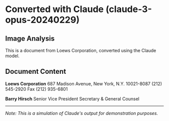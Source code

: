 # Converted with Claude (claude-3-opus-20240229)

## Image Analysis
This is a document from Loews Corporation, converted using the Claude model.

## Document Content
**Loews Corporation**
687 Madison Avenue, New York, N.Y. 10021-8087
(212) 545-2920 Fax (212) 935-6801

**Barry Hirsch**
Senior Vice President
Secretary & General Counsel

---

*Note: This is a simulation of Claude's output for demonstration purposes.*
